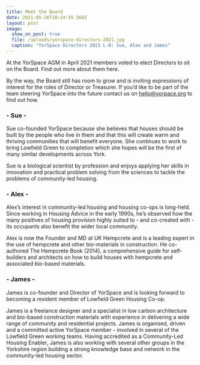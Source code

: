 ```yaml
---
title: Meet the Board
date: 2021-05-26T18:24:55.560Z
layout: post
image:
  show_on_post: true
  file: /uploads/yorspace-directors-2021.jpg
  caption: "YorSpace Directors 2021 L-R: Sue, Alex and James"
---
```

At the YorSpace AGM in April 2021 members voted to elect Directors to sit on the Board. Find out more about them here.

By the way, the Board still has room to grow and is inviting expressions of interest for the roles of Director or Treasurer. If you’d like to be part of the team steering YorSpace into the future contact us on [hello@yorpace.org](<mailto: hello@yorspace.org>) to find out how.

### \- Sue -

Sue co-founded YorSpace because she believes that houses should be built by the people who live in them and that this will create warm and thriving communities that will benefit everyone. She continues to work to bring Lowfield Green to completion which she hopes will be the first of many similar developments across York.

Sue is a biological scientist by profession and enjoys applying her skills in innovation and practical problem solving from the sciences to tackle the problems of community-led housing.

### \- Alex -

Alex’s interest in community-led housing and housing co-ops is long-held. Since working in Housing Advice in the early 1990s, he’s observed how the many positives of housing provision highly suited to - and co-created with - its occupants also benefit the wider local community.

Alex is now the Founder and MD at UK Hempcrete and is a leading expert in the use of hempcrete and other bio-materials in construction. He co-authored The Hempcrete Book (2014), a comprehensive guide for self-builders and architects on how to build houses with hempcrete and associated bio-based materials.

### \- James -

James is co-founder and Director of YorSpace and is looking forward to becoming a resident member of Lowfield Green Housing Co-op.

James is a freelance designer and a specialist in low carbon architecture and bio-based construction materials with experience in delivering a wide range of community and residential projects. James is organised, driven and a committed active YorSpace member - involved in several of the Lowfield Green working teams. Having accredited as a Community-Led Housing Enabler, James is also working with several other groups in the Yorkshire region building a strong knowledge base and network in the community-led housing sector.